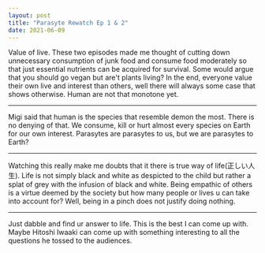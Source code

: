 ```yaml
---
layout: post
title: "Parasyte Rewatch Ep 1 & 2"
date: 2021-06-09
---
```


Value of live. These two episodes made me thought of cutting down unnecessary consumption of junk food and consume food moderately so that just essential nutrients can be acquired for survival. Some would argue that you should go vegan but are't plants living? In the end, everyone value their own live and interest than others, well there will always some case that shows otherwise. Human are not that monotone yet.<hr>
Migi said that human is the species that resemble demon the most. There is no denying of that. We consume, kill or hurt almost every species on Earth for our own interest. Parasytes are parasytes to us, but we are parasytes to Earth?<hr>
Watching this really make me doubts that it there is true way of life(正しい人生). Life is not simply black and white as despicted to the child but rather a splat of grey with the infusion of black and white. Being empathic of others is a virtue deemed by the society but how many people or lives u can take into account for? Well, being in a pinch does not justify doing nothing. <hr>
Just dabble and find ur answer to life. This is the best I can come up with. Maybe Hitoshi Iwaaki can come up with something interesting to all the questions he tossed to the audiences.
